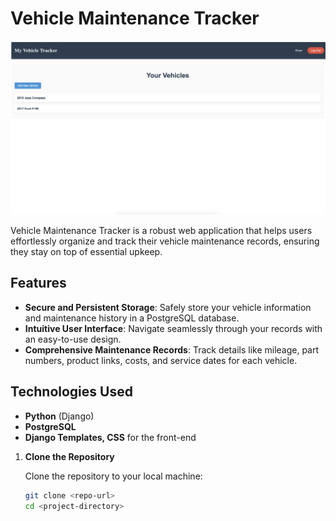 # Vehicle Maintenance Tracker

![Home Page](./main_app/static/images/vehicle.png)

Vehicle Maintenance Tracker is a robust web application that helps users effortlessly organize and track their vehicle maintenance records, ensuring they stay on top of essential upkeep.

## Features
- **Secure and Persistent Storage**: Safely store your vehicle information and maintenance history in a PostgreSQL database.
- **Intuitive User Interface**: Navigate seamlessly through your records with an easy-to-use design.
- **Comprehensive Maintenance Records**: Track details like mileage, part numbers, product links, costs, and service dates for each vehicle.

## Technologies Used

- **Python** (Django)
- **PostgreSQL**
- **Django Templates, CSS** for the front-end

1. **Clone the Repository**

   Clone the repository to your local machine:

   ```bash
   git clone <repo-url>
   cd <project-directory>
   ```